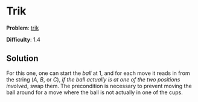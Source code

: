 # Trik

**Problem**: [trik](https://open.kattis.com/problems/trik)

**Difficulty**: 1.4

## Solution

For this one, one can start the *ball* at 1, and for each move it reads in from the string (*A*, *B*, or *C*), *if the ball actually is at one of the two positions involved*, swap them. The precondition is necessary to prevent moving the ball around for a move where the ball is not actually in one of the cups.
